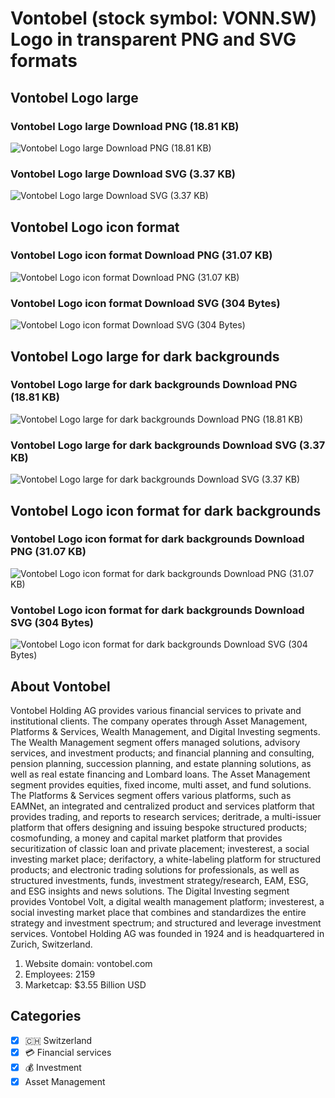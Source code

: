 # Vontobel (stock symbol: VONN.SW) Logo in transparent PNG and SVG formats

## Vontobel Logo large

### Vontobel Logo large Download PNG (18.81 KB)

![Vontobel Logo large Download PNG (18.81 KB)](/img/orig/VONN.SW_BIG-cc8960b1.png)

### Vontobel Logo large Download SVG (3.37 KB)

![Vontobel Logo large Download SVG (3.37 KB)](/img/orig/VONN.SW_BIG-6f0f2313.svg)

## Vontobel Logo icon format

### Vontobel Logo icon format Download PNG (31.07 KB)

![Vontobel Logo icon format Download PNG (31.07 KB)](/img/orig/VONN.SW-e36bf532.png)

### Vontobel Logo icon format Download SVG (304 Bytes)

![Vontobel Logo icon format Download SVG (304 Bytes)](/img/orig/VONN.SW-05f31bbf.svg)

## Vontobel Logo large for dark backgrounds

### Vontobel Logo large for dark backgrounds Download PNG (18.81 KB)

![Vontobel Logo large for dark backgrounds Download PNG (18.81 KB)](/img/orig/VONN.SW_BIG.D-e0f59ea9.png)

### Vontobel Logo large for dark backgrounds Download SVG (3.37 KB)

![Vontobel Logo large for dark backgrounds Download SVG (3.37 KB)](/img/orig/VONN.SW_BIG.D-dfa609de.svg)

## Vontobel Logo icon format for dark backgrounds

### Vontobel Logo icon format for dark backgrounds Download PNG (31.07 KB)

![Vontobel Logo icon format for dark backgrounds Download PNG (31.07 KB)](/img/orig/VONN.SW.D-d2e8d8d9.png)

### Vontobel Logo icon format for dark backgrounds Download SVG (304 Bytes)

![Vontobel Logo icon format for dark backgrounds Download SVG (304 Bytes)](/img/orig/VONN.SW.D-84954a75.svg)

## About Vontobel

Vontobel Holding AG provides various financial services to private and institutional clients. The company operates through Asset Management, Platforms & Services, Wealth Management, and Digital Investing segments. The Wealth Management segment offers managed solutions, advisory services, and investment products; and financial planning and consulting, pension planning, succession planning, and estate planning solutions, as well as real estate financing and Lombard loans. The Asset Management segment provides equities, fixed income, multi asset, and fund solutions. The Platforms & Services segment offers various platforms, such as EAMNet, an integrated and centralized product and services platform that provides trading, and reports to research services; deritrade, a multi-issuer platform that offers designing and issuing bespoke structured products; cosmofunding, a money and capital market platform that provides securitization of classic loan and private placement; investerest, a social investing market place; derifactory, a white-labeling platform for structured products; and electronic trading solutions for professionals, as well as structured investments, funds, investment strategy/research, EAM, ESG, and ESG insights and news solutions. The Digital Investing segment provides Vontobel Volt, a digital wealth management platform; investerest, a social investing market place that combines and standardizes the entire strategy and investment spectrum; and structured and leverage investment services. Vontobel Holding AG was founded in 1924 and is headquartered in Zurich, Switzerland.

1. Website domain: vontobel.com
2. Employees: 2159
3. Marketcap: $3.55 Billion USD


## Categories
- [x] 🇨🇭 Switzerland
- [x] 💳 Financial services
- [x] 💰 Investment
- [x] Asset Management
